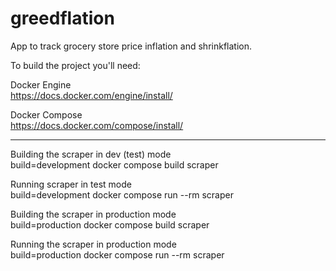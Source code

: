 # greedflation
App to track grocery store price inflation and shrinkflation.

To build the project you'll need:

Docker Engine  
https://docs.docker.com/engine/install/

Docker Compose  
https://docs.docker.com/compose/install/

---

Building the scraper in dev (test) mode  
build=development docker compose build scraper

Running scraper in test mode  
build=development docker compose run --rm scraper

Building the scraper in production mode  
build=production docker compose build scraper

Running the scraper in production mode  
build=production docker compose run --rm scraper

